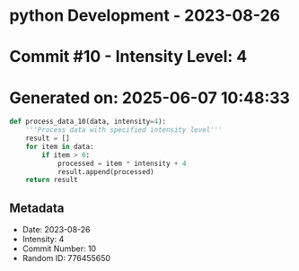 ﻿# python Development - 2023-08-26
# Commit #10 - Intensity Level: 4
# Generated on: 2025-06-07 10:48:33
```python
def process_data_10(data, intensity=4):
    '''Process data with specified intensity level'''
    result = []
    for item in data:
        if item > 0:
            processed = item * intensity + 4
            result.append(processed)
    return result
```
## Metadata
- Date: 2023-08-26
- Intensity: 4
- Commit Number: 10
- Random ID: 776455650
